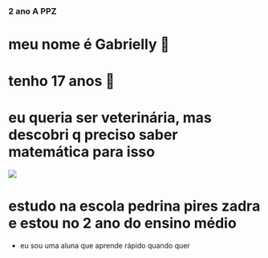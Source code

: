 ### 2 ano A PPZ
# meu nome é Gabrielly 💮
# tenho 17 anos 🩷
# eu queria ser veterinária, mas descobri q preciso saber matemática para isso 
![](https://media.tenor.com/dVzwsfQxks0AAAAM/cursed-hello-kitty-balloon-hello-kitty.gif)
# estudo na escola pedrina pires zadra e estou no 2 ano do ensino médio
- eu sou uma aluna que aprende rápido quando quer 
